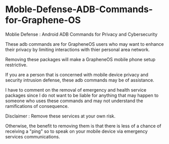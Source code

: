 # Moble-Defense-ADB-Commands-for-Graphene-OS

Moblie Defense : Android ADB Commands for Privacy and Cybersecurity

These adb commands are for GrapheneOS users who may want to enhance their privacy by limiting interactions with thier personal area network.

Removing these packages will make a GrapheneOS mobile phone setup restrictive.

If you are a person that is concerned with mobile device privacy and security intrusion defense, these adb commands may be of assistance.

I have to comment on the removal of emergency and health service packages since I do not want to be liable for anything that may happen to someone who uses these commands and may not understand the ramifications of consequence.

Disclaimer : Remove these services at your own risk. 

Otherwise, the benefit to removing them is that there is less of a chance of receiving a "ping" so to speak on your mobile device via emergency services communications.
